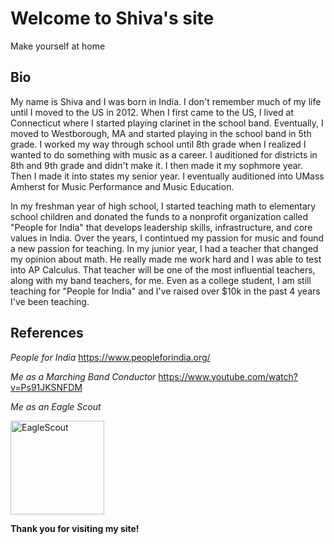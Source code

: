 # Welcome to Shiva's site

Make yourself at home

## Bio

My name is Shiva and I was born in India. I don't remember much of my life until I moved to the US in 2012. When I first came to the US, I lived at Connecticut where I started playing clarinet in the school band. Eventually, I moved to Westborough, MA and started playing in the school band in 5th grade. I worked my way through school until 8th grade when I realized I wanted to do something with music as a career. I auditioned for districts in 8th and 9th grade and didn't make it. I then made it my sophmore year. Then I made it into states my senior year. I eventually auditioned into UMass Amherst for Music Performance and Music Education.

In my freshman year of high school, I started teaching math to elementary school children and donated the funds to a nonprofit organization called "People for India" that develops leadership skills, infrastructure, and core values in India. Over the years, I contintued my passion for music and found a new passion for teaching. In my junior year, I had a teacher that changed my opinion about math. He really made me work hard and I was able to test into AP Calculus. That teacher will be one of the most influential teachers, along with my band teachers, for me. Even as a college student, I am still teaching for "People for India" and I've raised over $10k in the past 4 years I've been teaching. 

## References
_People for India_
https://www.peopleforindia.org/

_Me as a Marching Band Conductor_
https://www.youtube.com/watch?v=Ps91JKSNFDM

_Me as an Eagle Scout_

<img src="https://i.imgur.com/FqK0dAw.png" alt="EagleScout" width="150" height="150">


**Thank you for visiting my site!**
